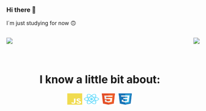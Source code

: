 ### Hi there 👋

I´m just studying for now 🙃

##

<div>
  
  <img  height="180em" src="https://github-readme-stats.vercel.app/api?username=m12Passarini&show_icons=true&theme=gotham&include_all_commits=true&count_private=true"/>
  <img align="right" height="180em" src="https://github-readme-stats.vercel.app/api/top-langs/?username=m12Passarini&layout=compact&langs_count=16&theme=gotham"/>
   <!-- <img align="left" height="250" alt="coding-time" src="code.gif"> -->
</div>
<br>

<div  align="center"> 
  <div style="display: inline_block"><br>
    <h1 align="center">I know a little bit about: </h1>
    <img align="center" height="30" width="40" alt="js-icon"  src="https://raw.githubusercontent.com/devicons/devicon/master/icons/javascript/javascript-plain.svg">
    <img align="center" height="30" width="40" alt="react-icon" src="https://raw.githubusercontent.com/devicons/devicon/master/icons/react/react-original.svg">
    <img align="center" height="30" width="40" alt="html-icon" src="https://raw.githubusercontent.com/devicons/devicon/master/icons/html5/html5-original.svg">
    <img align="center" height="30" width="40" alt="css-icon" src="https://raw.githubusercontent.com/devicons/devicon/master/icons/css3/css3-original.svg">
   </div>

  
